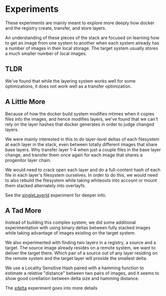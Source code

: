 # Experiments

These experiments are mainly meant to explore more deeply how docker and the registry create, transfer, and store layers.

An understanding of these pieces of the stack are focused on learning how to get an image from one system to another
when each system already has a number of images in their local storage. The target system usually stores a much smaller number
of local images.

## TLDR

We've found that while the layering system works well for some optimizations, it does not work well as a transfer optimization.

## A Little More

Because of how the docker build system modifies mtimes when it copies files into the images, and hence modifies layers,
we've found that we can't rely on the layer hashes that docker generates in order to judge changed layers.

We were mainly interested in this to do layer-level deltas of each filesystem at each layer in the stack, even between
totally different images that share base layers. Why transfer layer 1-4 when just a couple files in the base layer
change, and transfer them once again for each image that shares a progenitor layer chain.

We would need to crack open each layer and do a full-content hash of each file in each layer's filesystem ourselves.
In order to do this, we would need to also rebuild the filesystem while taking whiteouts into account
or mount them stacked alternately into overlayfs.

See the [singleLayerId](https://github.com/prodatakey/panamax/tree/master/experiments/singleLayerId) experiment for deeper info.

## A Tad More

Instead of building this complex system, we did some additional experimentation with using binary deltas between fully stacked
images while taking advantage of images existing on the target system.

We also experimented with finding two layers in a registry, a source and a target. The source image already resides on a
remote system, we want to deliver the target there. Which pair of a source out of any layer residing on the remote system and the
target layer will provide the smallest delta.

We use a Locality Sensitive Hash paired with a hamming function to estimate a relative "distance" between two pairs of
images, and it seems to show good corellation between delta size and hamming distance.

The [xdelta](https://github.com/prodatakey/panamax/edit/master/experiments/xdelta) experiment goes into more details 
